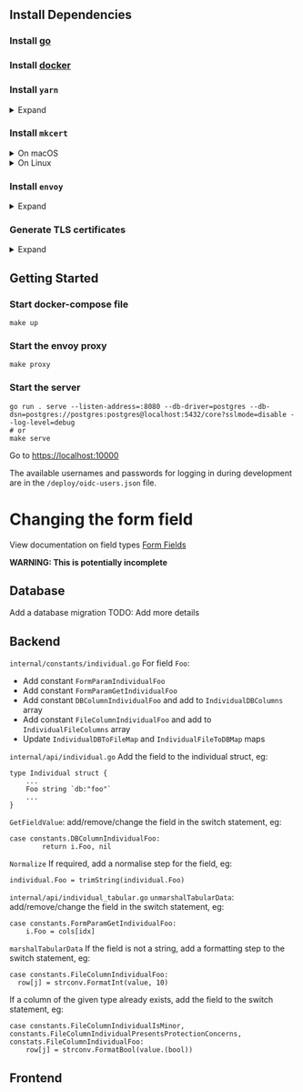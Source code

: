 ## Install Dependencies

### Install [go](https://go.dev/doc/install)

### Install [docker](https://docs.docker.com/engine/install/)

### Install `yarn`
<details>
<summary>
Expand
</summary>

```
npm install --global yarn
```

</details>

### Install `mkcert`

<details>
<summary>
On macOS
</summary>

```
brew install mkcert
brew install nss # if you use Firefox
```

</details>

<details>
<summary>
On Linux
</summary>

#### Install [homebrew on Linux](https://docs.brew.sh/Homebrew-on-Linux)
#### Install `nss-tools`

```
sudo apt install libnss3-tools
# or
sudo yum install nss-tools
# or 
sudo pacman -S nss
# or
sudo zypper install mozilla-nss-tools
# or
sudo dnf install nss-tools
```
#### Install mkcert
```
brew install mkcert
```

</details>

### Install `envoy`

<details>
<summary>
Expand
</summary>

[Envoy Proxy Website](https://www.envoyproxy.io/)

```
brew install envoy
```
</details>

### Generate TLS certificates
<details>
<summary>Expand
</summary>

```
mkcert -install
mkcert -cert-file certs/tls.crt -key-file certs/tls.key core.dev "*.core.dev" localhost 127.0.0.1 ::1 
```
</details>

## Getting Started

### Start docker-compose file

```
make up
```

### Start the envoy proxy

```
make proxy
```

### Start the server

```
go run . serve --listen-address=:8080 --db-driver=postgres --db-dsn=postgres://postgres:postgres@localhost:5432/core?sslmode=disable --log-level=debug
# or
make serve
```

Go to [https://localhost:10000](https://localhost:10000)

The available usernames and passwords for logging in during development are in
the `/deploy/oidc-users.json` file.


# Changing the form field

View documentation on field types [Form Fields](pkg/views/forms/README.md)

**WARNING: This is potentially incomplete**

## Database

Add a database migration
TODO: Add more details

## Backend

`internal/constants/individual.go`
For field `Foo`:
- Add constant `FormParamIndividualFoo`
- Add constant `FormParamGetIndividualFoo`
- Add constant `DBColumnIndividualFoo` and add to `IndividualDBColumns` array
- Add constant `FileColumnIndividualFoo` and add to `IndividualFileColumns` array
- Update `IndividualDBToFileMap` and `IndividualFileToDBMap` maps

`internal/api/individual.go`
Add the field to the individual struct, eg:
```
type Individual struct {
    ...
    Foo string `db:"foo"`
    ...
}
```
`GetFieldValue`: add/remove/change the field in the switch statement, eg:
```
case constants.DBColumnIndividualFoo:
		return i.Foo, nil
```
`Normalize` If required, add a normalise step for the field, eg:
```
individual.Foo = trimString(individual.Foo)
```

`internal/api/individual_tabular.go`
`unmarshalTabularData`: add/remove/change the field in the switch statement, eg:
```
case constants.FormParamGetIndividualFoo:
    i.Foo = cols[idx]
```
`marshalTabularData` If the field is not a string, add a formatting step to the switch statement, eg:
```
case constants.FileColumnIndividualFoo:
  row[j] = strconv.FormatInt(value, 10)
```
If a column of the given type already exists, add the field to the switch statement, eg:
```
case constants.FileColumnIndividualIsMinor, constants.FileColumnIndividualPresentsProtectionConcerns, constats.FileColumnIndividualFoo:
	row[j] = strconv.FormatBool(value.(bool))
```

## Frontend

